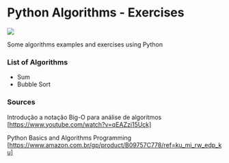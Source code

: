 # Python Algorithms - Exercises #
![](https://img.shields.io/badge/Python-3.8-blue.svg)

Some algorithms examples and exercises using Python


### List of Algorithms ####

- Sum
- Bubble Sort



### Sources ####

Introdução a notação Big-O para análise de algoritmos [https://www.youtube.com/watch?v=qEAZzi15Uck]

Python Basics and Algorithms Programming [https://www.amazon.com.br/gp/product/B09757C778/ref=ku_mi_rw_edp_ku]
